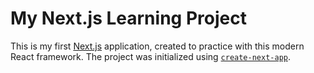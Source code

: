 # My Next.js Learning Project

This is my first [Next.js](https://nextjs.org) application, created to practice with this modern React framework. The project was initialized using [`create-next-app`](https://nextjs.org/docs/app/api-reference/cli/create-next-app).
